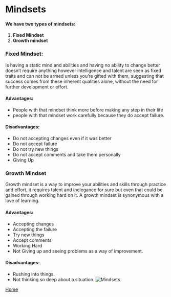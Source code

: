 # Mindsets


#### We have two types of mindsets:
1.	**Fixed Mindset**
2.	**Growth mindset**

### **Fixed Mindset:**
Is having a static mind and abilities and having no ability to change better doesn’t require anything however intelligence and talent are seen as fixed traits and can not be armed unless you’re gifted with them, suggesting that success comes from these inherent qualities alone, without the need for further development or effort.
#### **Advantages:**
-	People with that mindset think more before making any step in their life
-	people with that mindset work carefully because they do accept failure.
#### **Disadvantages:**
-	Do not accepting changes even if it was better
-	Do not accept failure
-	Do not try new things
-	Do not accept comments and take them personally
-	Giving Up
### **Growth Mindset**
Growth mindset is a way to improve your abilities and skills through practice and effort, it requires talent and inelegance for sure but even that could be gained through working hard on it. A growth mindset is synonymous with a love of learning.
#### **Advantages:**
-	Accepting changes
-	Accepting the failure
-	Try new things
-	Accept comments
-	Working Hard 
-	Not Giving up and seeing problems as a way of improvement.
#### **Disadvantages:**
-	Rushing into things.
-	Not thinking so deep about a situation. 
![Mindsets](https://i2.wp.com/atlassianblog.wpengine.com/wp-content/uploads/NewGrowthMindset2.png?resize=768%2C960&ssl=1)

[Home](https://omaxrali.github.io/Reading-Notes/)

